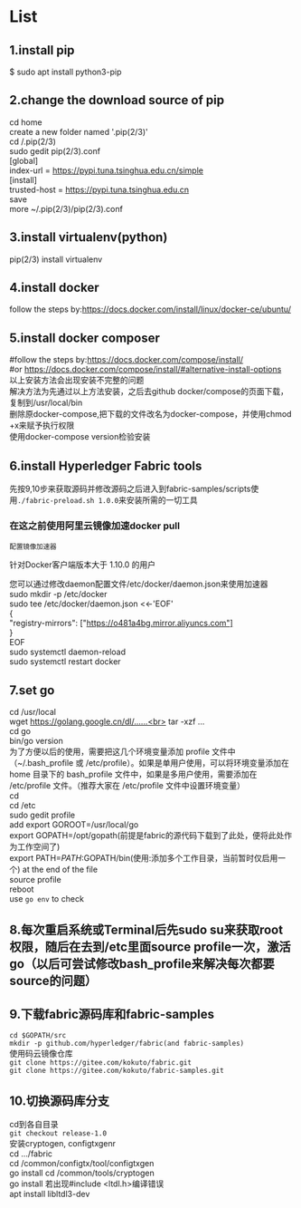 # List
## 1.install pip
  $ sudo apt install python3-pip
## 2.change the download source of pip
  cd home<br>
  create a new folder named '.pip(2/3)'<br>
  cd /.pip(2/3)<br>
  sudo gedit pip(2/3).conf<br>
  [global]<br>
  index-url = https://pypi.tuna.tsinghua.edu.cn/simple<br>
  [install]<br>
  trusted-host = https://pypi.tuna.tsinghua.edu.cn<br>
  save<br>
  more ~/.pip(2/3)/pip(2/3).conf<br>
## 3.install virtualenv(python)
  pip(2/3) install virtualenv
## 4.install docker
  follow the steps by:https://docs.docker.com/install/linux/docker-ce/ubuntu/
## 5.install docker composer
  #follow the steps by:https://docs.docker.com/compose/install/<br>
  #or https://docs.docker.com/compose/install/#alternative-install-options<br>
  以上安装方法会出现安装不完整的问题<br>
  解决方法为先通过以上方法安装，之后去github docker/compose的页面下载，复制到/usr/local/bin<br>
  删除原docker-compose,把下载的文件改名为docker-compose，并使用chmod +x来赋予执行权限<br>
  使用docker-compose version检验安装<br>
## 6.install Hyperledger Fabric tools
  先按9,10步来获取源码并修改源码之后进入到fabric-samples/scripts使用`./fabric-preload.sh 1.0.0`来安装所需的一切工具
  ### 在这之前使用阿里云镜像加速docker pull
    配置镜像加速器
  针对Docker客户端版本大于 1.10.0 的用户<br>

  您可以通过修改daemon配置文件/etc/docker/daemon.json来使用加速器<br>
  sudo mkdir -p /etc/docker<br>
  sudo tee /etc/docker/daemon.json <<-'EOF'<br>
  {<br>
    "registry-mirrors": ["https://o481a4bg.mirror.aliyuncs.com"]<br>
  }<br>
EOF<br>
sudo systemctl daemon-reload<br>
sudo systemctl restart docker<br>
## 7.set go
  cd /usr/local<br>
  wget https://golang.google.cn/dl/......<br>
  tar -xzf ...<br>
  cd go<br>
  bin/go version<br>
  为了方便以后的使用，需要把这几个环境变量添加 profile 文件中（~/.bash_profile 或 /etc/profile）。如果是单用户使用，可以将环境变量添加在 home 目录下的 bash_profile 文件中，如果是多用户使用，需要添加在 /etc/profile 文件。（推荐大家在 /etc/profile 文件中设置环境变量）<br>
  cd<br>
  cd /etc<br>
  sudo gedit profile<br>
  add export GOROOT=/usr/local/go<br>
    export GOPATH=/opt/gopath(前提是fabric的源代码下载到了此处，便将此处作为工作空间了)<br>
    export PATH=$PATH:$GOPATH/bin(使用:添加多个工作目录，当前暂时仅启用一个) at the end of the file<br>
  source profile<br>
  reboot<br>
  use `go env` to check
## 8.每次重启系统或Terminal后先sudo su来获取root权限，随后在去到/etc里面source profile一次，激活go（以后可尝试修改bash_profile来解决每次都要source的问题）  
## 9.下载fabric源码库和fabric-samples
  `cd $GOPATH/src`<br>
  `mkdir -p github.com/hyperledger/fabric(and fabric-samples)`<br>
  使用码云镜像仓库<br>
  `git clone https://gitee.com/kokuto/fabric.git`<br>
  `git clone https://gitee.com/kokuto/fabric-samples.git`<br>
## 10.切换源码库分支
  cd到各自目录<br>
  `git checkout release-1.0`<br>
  安装cryptogen, configtxgenr<br>
  cd .../fabric<br>
  cd /common/configtx/tool/configtxgen<br>
  go install
  cd /common/tools/cryptogen<br>
  go install
  若出现#include <ltdl.h>编译错误<br>
  apt install libltdl3-dev<br>
